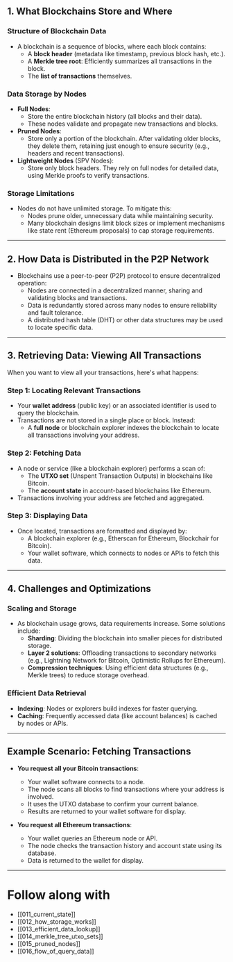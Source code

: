## **1. What Blockchains Store and Where**

### **Structure of Blockchain Data**

- A blockchain is a sequence of blocks, where each block contains:
    - A **block header** (metadata like timestamp, previous block hash, etc.).
    - A **Merkle tree root**: Efficiently summarizes all transactions in the block.
    - The **list of transactions** themselves.

### **Data Storage by Nodes**

- **Full Nodes**:
    - Store the entire blockchain history (all blocks and their data).
    - These nodes validate and propagate new transactions and blocks.
- **Pruned Nodes**:
    - Store only a portion of the blockchain. After validating older blocks, they delete them, retaining just enough to ensure security (e.g., headers and recent transactions).
- **Lightweight Nodes** (SPV Nodes):
    - Store only block headers. They rely on full nodes for detailed data, using Merkle proofs to verify transactions.

### **Storage Limitations**

- Nodes do not have unlimited storage. To mitigate this:
    - Nodes prune older, unnecessary data while maintaining security.
    - Many blockchain designs limit block sizes or implement mechanisms like state rent (Ethereum proposals) to cap storage requirements.

---

## **2. How Data is Distributed in the P2P Network**

- Blockchains use a peer-to-peer (P2P) protocol to ensure decentralized operation:
    - Nodes are connected in a decentralized manner, sharing and validating blocks and transactions.
    - Data is redundantly stored across many nodes to ensure reliability and fault tolerance.
    - A distributed hash table (DHT) or other data structures may be used to locate specific data.

---

## **3. Retrieving Data: Viewing All Transactions**

When you want to view all your transactions, here's what happens:

### **Step 1: Locating Relevant Transactions**

- Your **wallet address** (public key) or an associated identifier is used to query the blockchain.
- Transactions are not stored in a single place or block. Instead:
    - A **full node** or blockchain explorer indexes the blockchain to locate all transactions involving your address.

### **Step 2: Fetching Data**

- A node or service (like a blockchain explorer) performs a scan of:
    - The **UTXO set** (Unspent Transaction Outputs) in blockchains like Bitcoin.
    - The **account state** in account-based blockchains like Ethereum.
- Transactions involving your address are fetched and aggregated.

### **Step 3: Displaying Data**

- Once located, transactions are formatted and displayed by:
    - A blockchain explorer (e.g., Etherscan for Ethereum, Blockchair for Bitcoin).
    - Your wallet software, which connects to nodes or APIs to fetch this data.

---

## **4. Challenges and Optimizations**

### **Scaling and Storage**

- As blockchain usage grows, data requirements increase. Some solutions include:
    - **Sharding**: Dividing the blockchain into smaller pieces for distributed storage.
    - **Layer 2 solutions**: Offloading transactions to secondary networks (e.g., Lightning Network for Bitcoin, Optimistic Rollups for Ethereum).
    - **Compression techniques**: Using efficient data structures (e.g., Merkle trees) to reduce storage overhead.

### **Efficient Data Retrieval**

- **Indexing**: Nodes or explorers build indexes for faster querying.
- **Caching**: Frequently accessed data (like account balances) is cached by nodes or APIs.

---

## **Example Scenario: Fetching Transactions**

- **You request all your Bitcoin transactions**:
    
    - Your wallet software connects to a node.
    - The node scans all blocks to find transactions where your address is involved.
    - It uses the UTXO database to confirm your current balance.
    - Results are returned to your wallet software for display.
- **You request all Ethereum transactions**:
    
    - Your wallet queries an Ethereum node or API.
    - The node checks the transaction history and account state using its database.
    - Data is returned to the wallet for display.

---

# Follow along with 
- [[011_current_state]]
- [[012_how_storage_works]]
- [[013_efficient_data_lookup]]
- [[014_merkle_tree_utxo_sets]]
- [[015_pruned_nodes]]
- [[016_flow_of_query_data]]
